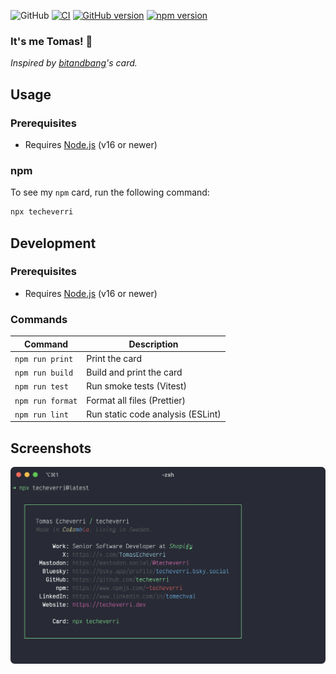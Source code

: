 ![GitHub](https://img.shields.io/github/license/techeverri/techeverri-cli?color=blue) [![CI](https://github.com/techeverri/techeverri-cli/actions/workflows/ci.yml/badge.svg)](https://github.com/techeverri/techeverri-cli/actions/workflows/ci.yml) [![GitHub version](https://badge.fury.io/gh/techeverri%2Ftecheverri-cli.svg)](https://badge.fury.io/gh/techeverri%2Ftecheverri-cli) [![npm version](https://badge.fury.io/js/techeverri.svg)](https://badge.fury.io/js/techeverri)

### It's me Tomas! 👋

_Inspired by [bitandbang](https://github.com/bnb/bitandbang)'s card._

## Usage

### Prerequisites

- Requires [Node.js](https://nodejs.org/) (v16 or newer)

### npm

To see my `npm` card, run the following command:

```sh
npx techeverri
```

## Development

### Prerequisites

- Requires [Node.js](https://nodejs.org/) (v16 or newer)

### Commands

| Command          | Description                       |
| ---------------- | --------------------------------- |
| `npm run print`  | Print the card                    |
| `npm run build`  | Build and print the card          |
| `npm run test`   | Run smoke tests (Vitest)          |
| `npm run format` | Format all files (Prettier)       |
| `npm run lint`   | Run static code analysis (ESLint) |

## Screenshots

![image](./screenshot.png)
